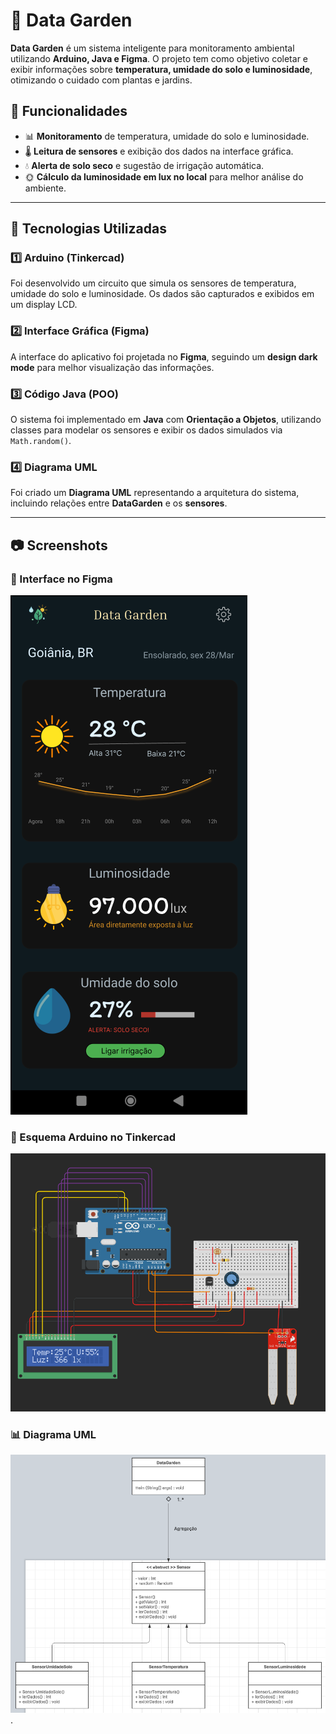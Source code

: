 # 🌱 Data Garden

**Data Garden** é um sistema inteligente para monitoramento ambiental utilizando **Arduino, Java e Figma**. O projeto tem como objetivo coletar e exibir informações sobre **temperatura, umidade do solo e luminosidade**, otimizando o cuidado com plantas e jardins.

## 📌 Funcionalidades
- 📊 **Monitoramento** de temperatura, umidade do solo e luminosidade.
- 🌡️ **Leitura de sensores** e exibição dos dados na interface gráfica.
- 💧 **Alerta de solo seco** e sugestão de irrigação automática.
- 🌞 **Cálculo da luminosidade em lux no local** para melhor análise do ambiente.

---

## 🔧 Tecnologias Utilizadas
### 1️⃣ **Arduino (Tinkercad)**
Foi desenvolvido um circuito que simula os sensores de temperatura, umidade do solo e luminosidade. Os dados são capturados e exibidos em um display LCD.

### 2️⃣ **Interface Gráfica (Figma)**
A interface do aplicativo foi projetada no **Figma**, seguindo um **design dark mode** para melhor visualização das informações.

### 3️⃣ **Código Java (POO)**
O sistema foi implementado em **Java** com **Orientação a Objetos**, utilizando classes para modelar os sensores e exibir os dados simulados via `Math.random()`.

### 4️⃣ **Diagrama UML**
Foi criado um **Diagrama UML** representando a arquitetura do sistema, incluindo relações entre **DataGarden** e os **sensores**.

---

## 📷 Screenshots
### 🎨 Interface no Figma
![Interface do Data Garden](https://github.com/theusnevess/DataGarden/blob/main/images/Figma_DataGarden.PNG)

### 🔌 Esquema Arduino no Tinkercad
![Esquema do circuito](https://github.com/theusnevess/DataGarden/blob/main/images/Tinkercad_DataGarden.PNG)

### 📊 Diagrama UML
![Diagrama UML](https://github.com/theusnevess/DataGarden/blob/main/images/UML_DataGarden.PNG).
